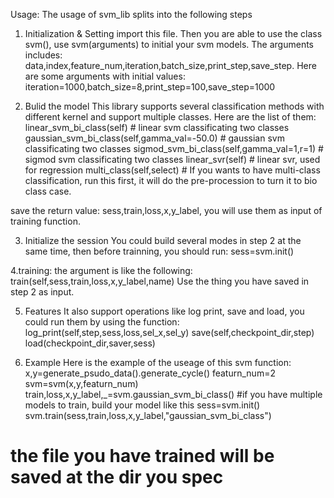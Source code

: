 Usage:
The usage of svm_lib splits into the following steps 
1. Initialization & Setting
import this file. 
Then you are able to use the class svm(), use svm(arguments) to initial your svm models. 
The arguments includes: data,index,feature_num,iteration,batch_size,print_step,save_step.
Here are some arguments with initial values:
iteration=1000,batch_size=8,print_step=100,save_step=1000

2. Bulid the model
This library supports several classification methods with different kernel and support multiple classes.
Here are the list of them:
linear_svm_bi_class(self)  # linear svm classificating two classes
gaussian_svm_bi_class(self,gamma_val=-50.0)  # gaussian svm classificating two classes
sigmod_svm_bi_class(self,gamma_val=1,r=1)  # sigmod svm classificating two classes
linear_svr(self)  # linear svr, used for regression
multi_class(self,select)  # If you wants to have multi-class classification, run this first, it will do the pre-procession to turn it to bio class case.

save the return value: sess,train,loss,x,y_label, you will use them as input of training function.

3. Initialize the session
You could build several modes in step 2 at the same time, then before trainning, you should run:
sess=svm.init()

4.training:
the argument is like the following:
train(self,sess,train,loss,x,y_label,name)
Use the thing you have saved in step 2 as input.

5. Features
It also support operations like log print, save and load, you could run them by using the function:
log_print(self,step,sess,loss,sel_x,sel_y)
save(self,checkpoint_dir,step)
load(checkpoint_dir,saver,sess)

6. Example
Here is the example of the useage of this svm function:
x,y=generate_psudo_data().generate_cycle()
featurn_num=2
svm=svm(x,y,featurn_num)
train,loss,x,y_label,_=svm.gaussian_svm_bi_class() #if you have multiple models to train, build your model like this 
sess=svm.init()
svm.train(sess,train,loss,x,y_label,"gaussian_svm_bi_class")
# the file you have trained will be saved at the dir you spec
